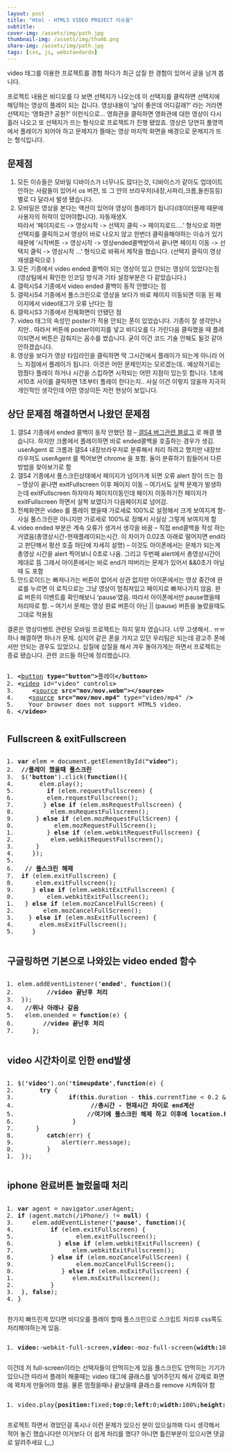 ```yaml
---
layout: post
title: "Html - HTML5 VIDEO PROJECT 이슈들"
subtitle: 
cover-img: /assets/img/path.jpg
thumbnail-img: /assets/img/thumb.png
share-img: /assets/img/path.jpg
tags: [css, js, webstandards]
---
```

<div class="entry-content">
    <p>video 태그를 이용한 프로젝트를 경험 하다가 최근 삽질 한 경험이 있어서 글을 남겨 봅니다. </p>
    <p>프로젝트 내용은 비디오를 다 보면 선택지가 나오는데 이 선택지를 클릭하면 선택지에 해당하는 영상이 플레이 되는 겁니다. 영상내용이 ‘날이 좋은데 어디갈래?’ 라는 거라면 선택지는 ‘영화관? 공원?’ 이런식으로… 영화관을 클릭하면 영화관에 대한 영상이 다시 흘러 나오고 또 선택지가 뜨는 형식으로 프로젝트가 진행 됐었죠. 영상은 당연히 풀영역에서 플레이가 되어야 하고 문제지가 뜰때는 영상 마지막 화면을 배경으로 문제지가 뜨는 형식입니다.</p>
    <p><span id="more-1026"></span></p>
    <h2>문제점</h2>
    <ol>
    <li>모든 이슈들은 모바일 디바이스가 너무나도 많다는것, 디바이스가 같아도 업데이트안하는 사람들이 있어서 os 버전, 또 그 안의 브라우저(내장,사파리,크롬,돌핀등등) 별로 다 달라서 발생 됐습니다.</li>
    <li>모바일은 영상을 본다는 액션이 있어야 영상이 플레이가 됩니다(데이터문제 때문에 사용자의 허락이 있어야합니다). 자동재생X.<br>따라서 ‘페이지로드 -&gt; 영상시작 -&gt; 선택지 클릭 -&gt; 페이지로드….’  형식으로 하면 선택지를 클릭하고서 영상이 바로 나오지 않고 한번더 클릭을해야하는 이슈가 있기 때문에 ‘시작버튼 -&gt; 영상시작 -&gt; 영상ended콜백받아서 끝나면 페이지 이동 -&gt; 선택지 클릭 -&gt; 영상시작 …’ 형식으로 바꿔서 제작을 했습니다. (선택지 클릭이 영상 재생클릭으로 )</li>
    <li>모든 기종에서 video ended 콜백이 되는 영상이 있고 안되는 영상이 있었다는점(영상팀에서 확인한 인코딩 방식과 기타 설정부분은 다 같았습니다.)</li>
    <li>갤럭시S4 기종에서 video ended 콜백이 동작 안했다는 점</li>
    <li>갤럭시S4 기종에서 풀스크린으로 영상을 보다가 바로 페이지 이동되면 이동 된 페이지에서 video태그가 오류 난다는 점</li>
    <li>갤럭시S3 기종에서 전체화면이 안됐던 점</li>
    <li>video 태그의 속성인 poster가 적용 안되는 폰이 있었습니다. 기종이 잘 생각안나지만.. 따라서 버튼에 poster이미지를 넣고 비디오를 다 가린다음 클릭했을 때 플레이되면서 버튼은 감춰지는 꼼수를 썼습니다. 굳이 이건 코드 기술 안해도 될것 같아 안하겠습니다.</li>
    <li>영상을 보다가 영상 타임라인을 클릭하면 딱 그시간에서 플레이가 되는게 아니라 어느 지점에서 플레이가 됩니다. 이것은 어떤 문제인지는 모르겠는데.. 예상하기로는 멈췄다 플레이 하거나 시간을 스킵하면 시작되는 어떤 지점이 있는듯 합니다. 1초에서10초 사이를 클릭하면 1초부터 플레이 한다는지.. 사실 이건 이렇지 않을까 지극히 개인적인 생각인데 어떤 영상이든 저런 현상이 보입니다.</li>
    </ol>
    <h2>상단 문제점 해결하면서 나왔던 문제점</h2>
    <ol>
    <li>갤S4 기종에서 ended 콜백이 동작 안했던 점 – <a href="https://ultimated2014.wordpress.com/2014/09/16/solved-html5-videoaudio-currenttimeended-%EB%AC%B8%EC%A0%9C%EC%A0%90/" target="_blank" title="새창">갤S4 버그관련 블로그</a> 로 해결 했습니다. 하지만 크롬에서 플레이하면 바로 ended콜백을 호출하는 경우가 생김. userAgent 로 크롬과 갤S4 내장브라우저로 분류해서 처리 하려고 했지만 내장브라우저도 userAgent 를 찍어보면 chrome 을 포함. 둘이 분류하기 힘들어서 다른 방법을 찾아보기로 함</li>
    <li>갤S4 기종에서 풀스크린상태에서 페이지가 넘어가게 되면 오류 alert 창이 뜨는 점 – 영상이 끝나면 exitFullscreen 이후 페이지 이동 – 여기서도 살짝 문제가 발생하는데 exitFullscreen 하자마자 페이지이동인데 페이지 이동하기전 페이지가 exitFullscreen 하면서 살짝 보였다가 다음페이지로 넘어감.</li>
    <li>전체화면은 video 를 플레이 했을때 가로세로 100%로 설정해서 크게 보여지게 함- 사실 풀스크린은 아니지만 가로세로 100%로 정해서 사실상 그렇게 보여지게 함 </li>
    <li>video ended 부분은 계속 오류가 생겨서 생각을 바꿈 – 직접 end콜백을 작성 하는거였음(총영상시간-현재플레이되는시간. 이 차이가 0.02초 아래로 떨어지면 end라고 판단해서 펑션 호출 하단에 자세히 설명) – 이것도 아이폰에서는 문제가 되는게 총영상 시간을 alert 찍어보니 0초로 나옴. 그리고 두번째 alert에서 총영상시간이 제대로 뜸 그래서 아이폰에서는 바로 end가 떠버리는 문제가 있어서 &amp;&amp;0초가 아닐때 도 포함</li>
    <li>안드로이드는 빠져나가는 버튼이 없어서 상관 없지만 아이폰에서는 영상 중간에 완료를 누르면 이 로직으로는 그냥 영상이 멈춰져있고 페이지로 빠져나가지 않음. 완료 버튼의 이벤트를 확인해보니 ‘pause’였음. 따라서 아이폰에서만 pause했을때 처리따로 함. – 여기서 문제는 영상 완료 버튼이 아닌 || (pause) 버튼을 눌렀을때도 그대로 적용됨</li>
    </ol>
    <p>결론은 영상이벤트 관련된 모바일 프로젝트는 하지 말자 였습니다. 너무 고생해서..  ㅠㅠ 하나 해결하면 하나가 문제. 심지어 같은 폰을 가지고 있던 우리팀은 되는데 광고주 폰에서만 안되는 경우도 있었으니. 삽질에 삽질을 해서 겨우 돌아가게는 하면서 프로젝트는 종료 됐습니다. 관련 코드들 하단에 정리했습니다.</p>
    <pre class="html cH_kip"><ol><li class="odd"><span><b class="interactive">&lt;</b><a href="http://tranbot.net/html5/the-button-element.html#the-button-element" class="interactive">button</a> <b class="interactive">type="button"</b><b class="interactive">&gt;</b>플레이<b class="interactive">&lt;/button</b><b class="interactive">&gt;</b></span></li><li class="even"><span><b class="embed">&lt;</b><a href="http://tranbot.net/html5/video.html#video" class="embed">video</a> id="video" controls<b class="embed">&gt;</b></span></li><li class="odd"><span>	<b class="text">&lt;</b><a href="http://tranbot.net/html5/video.html#the-source-element" class="text">source</a> <b class="text">src="mov/mov.webm"</b><b class="text">&gt;</b><b class="text">&lt;/source</b><b class="text">&gt;</b></span></li><li class="even"><span>	<b class="text">&lt;</b><a href="http://tranbot.net/html5/video.html#the-source-element" class="text">source</a> <b class="text">src="mov/mov.mp4"</b> type="video/mp4" /<b class="text">&gt;</b></span></li><li class="odd fifth"><span>	Your browser does not support HTML5 video.</span></li><li class="even"><span><b class="embed">&lt;/video</b><b class="embed">&gt;</b></span></li></ol></pre>
    <h2>Fullscreen &amp; exitFullscreen</h2>
    <pre class="js cH_kip"><ol><li class="odd"><span><b class="js">var</b> elem = document.getElementById(<b class="jsString">"video"</b>); </span></li><li class="even"><span>	<b class="comment">//플레이 했을때 풀스크린</b></span></li><li class="odd"><span>	$(<b class="jsString">'button'</b>).click(<b class="js">function</b>(){</span></li><li class="even"><span>		elem.play();</span></li><li class="odd fifth"><span>		<b class="js">if</b> (elem.requestFullscreen) {</span></li><li class="even"><span>		  elem.requestFullscreen();</span></li><li class="odd"><span>		} <b class="js">else</b> <b class="js">if</b> (elem.msRequestFullscreen) {</span></li><li class="even"><span>		  elem.msRequestFullscreen();</span></li><li class="odd"><span>		} <b class="js">else</b> <b class="js">if</b> (elem.mozRequestFullScreen) {</span></li><li class="even fifth"><span>		  elem.mozRequestFullScreen();</span></li><li class="odd"><span>		} <b class="js">else</b> <b class="js">if</b> (elem.webkitRequestFullscreen) {</span></li><li class="even"><span>		  elem.webkitRequestFullscreen();</span></li><li class="odd"><span>		}</span></li><li class="even"><span>	});</span></li><li class="odd fifth"><span></span></li><li class="even"><span>	<b class="comment">// 풀스크린 해제</b></span></li><li class="odd"><span>	<b class="js">if</b> (elem.exitFullscreen) {</span></li><li class="even"><span>		elem.exitFullscreen();</span></li><li class="odd"><span>	} <b class="js">else</b> <b class="js">if</b> (elem.webkitExitFullscreen) {</span></li><li class="even fifth"><span>		elem.webkitExitFullscreen();</span></li><li class="odd"><span>	} <b class="js">else</b> <b class="js">if</b> (elem.mozCancelFullScreen) {</span></li><li class="even"><span>		elem.mozCancelFullScreen();</span></li><li class="odd"><span>	} <b class="js">else</b> <b class="js">if</b> (elem.msExitFullscreen) {</span></li><li class="even"><span>		elem.msExitFullscreen();</span></li><li class="odd fifth"><span>	}</span></li></ol></pre>
    <h2>구글링하면 기본으로 나와있는 video ended 함수</h2>
    <pre class="js cH_kip"><ol><li class="odd"><span>elem.addEventListener(<b class="jsString">'ended'</b>, <b class="js">function</b>(){</span></li><li class="even"><span>		<b class="comment">//video 끝난후 처리</b></span></li><li class="odd"><span>	});</span></li><li class="even"><span>	<b class="comment">//위나 아래나 같음</b></span></li><li class="odd fifth"><span>	elem.onended = <b class="js">function</b>(e) {</span></li><li class="even"><span>		<b class="comment">//video 끝난후 처리</b></span></li><li class="odd"><span>    };</span></li></ol></pre>
    <h2>video 시간차이로 인한 end발생</h2>
    <pre class="js cH_kip"><ol><li class="odd"><span>$(<b class="jsString">'video'</b>).on(<b class="jsString">'timeupdate'</b>,<b class="js">function</b>(e) {</span></li><li class="even"><span>		<b class="js">try</b> {			</span></li><li class="odd"><span>				<b class="js">if</b>(<b class="js">this</b>.duration - <b class="js">this</b>.currentTime &lt; 0.2 &amp;&amp; <b class="js">this</b>.duration !=0 ) {</span></li><li class="even"><span>					<b class="comment">//총시간 - 현재시간 차이로 end계산</b></span></li><li class="odd fifth"><span>					<b class="comment">//여기에 풀스크린 해제 하고 이후에 location.href 로 페이지 이동</b></span></li><li class="even"><span>				}</span></li><li class="odd"><span>		}</span></li><li class="even"><span>		<b class="js">catch</b>(err) {</span></li><li class="odd"><span>			alert(err.message);</span></li><li class="even fifth"><span>		}</span></li><li class="odd"><span>	});</span></li></ol></pre>
    <h2>iphone 완료버튼 눌렀을때 처리</h2>
    <pre class="js cH_kip"><ol><li class="odd"><span><b class="js">var</b> agent = navigator.userAgent;</span></li><li class="even"><span><b class="js">if</b> (agent.match(/iPhone/) != <b class="js">null</b>) {</span></li><li class="odd"><span>	elem.addEventListener(<b class="jsString">'pause'</b>, <b class="js">function</b>(){</span></li><li class="even"><span>			<b class="js">if</b> (elem.exitFullscreen) {</span></li><li class="odd fifth"><span>				elem.exitFullscreen();</span></li><li class="even"><span>			} <b class="js">else</b> <b class="js">if</b> (elem.webkitExitFullscreen) {</span></li><li class="odd"><span>				elem.webkitExitFullscreen();</span></li><li class="even"><span>			} <b class="js">else</b> <b class="js">if</b> (elem.mozCancelFullScreen) {</span></li><li class="odd"><span>				elem.mozCancelFullScreen();</span></li><li class="even fifth"><span>			} <b class="js">else</b> <b class="js">if</b> (elem.msExitFullscreen) {</span></li><li class="odd"><span>				elem.msExitFullscreen();</span></li><li class="even"><span>			}</span></li><li class="odd"><span>	}, <b class="js">false</b>);</span></li><li class="even"><span>}</span></li></ol></pre>
    <p>한가지 빠뜨린게 있다면 비디오를 플레이 할때 풀스크린으로 스크립트 처리후 css쪽도 처리해야하는게 있음. </p>
    <pre class="css cH_kip"><ol><li class="odd"><span><b class="css">video:</b>-webkit-full-screen,<b class="css">video:</b>-moz-full-screen{<b class="css">width:</b>100%;<b class="css">height:</b>100%;}</span></li></ol></pre>
    <p>이건데 저 full-screen이라는 선택자들이 안먹히는게 있음 풀스크린도 안먹히는 기기가 있으니깐 따라서 플레이 해줄때는 video 태그에 클래스를 넣어주던지 해서 강제로 화면에 꽉차게 만들어야 했음. 물론 멈췄을때나 끝났을때 클래스를 remove 시켜줘야 함</p>
    <pre class="css cH_kip"><ol><li class="odd"><span>video.play{<b class="css">position:</b>fixed;<b class="css">top:</b>0;<b class="css">left:</b>0;<b class="css">width:</b>100%;<b class="css">height:</b>100%;}</span></li></ol></pre>
    <p>프로젝트 하면서 겪었던걸 혹시나 이런 문제가 있으신 분이 있으실까봐 다시 생각해서 적어 놓긴 했습니다만 이거보다 더 쉽게 처리를 했다? 아니면 틀린부분이 있으시면 댓글로 알려주세요 (__)</p>
</div>